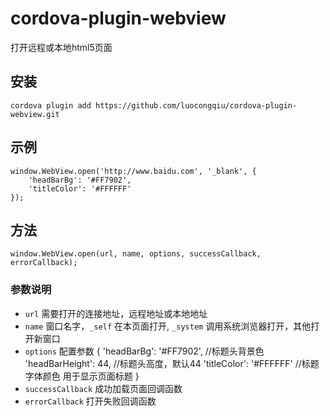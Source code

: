 # cordova-plugin-webview
打开远程或本地html5页面
## 安装
`cordova plugin add https://github.com/luocongqiu/cordova-plugin-webview.git`
## 示例
    window.WebView.open('http://www.baidu.com', '_blank', {
        'headBarBg': '#FF7902',
        'titleColor': '#FFFFFF'
    });

## 方法 

    window.WebView.open(url, name, options, successCallback, errorCallback);

### 参数说明
- `url` 需要打开的连接地址，远程地址或本地地址
- `name` 窗口名字，`_self` 在本页面打开, `_system` 调用系统浏览器打开，其他打开新窗口
- `options` 配置参数
    {
        'headBarBg': '#FF7902', //标题头背景色
        'headBarHeight': 44,    //标题头高度，默认44
        'titleColor': '#FFFFFF' //标题字体颜色 用于显示页面标题
    }
- `successCallback` 成功加载页面回调函数
- `errorCallback` 打开失败回调函数